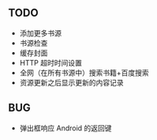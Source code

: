 ## TODO

* 添加更多书源
* 书源检查
* 缓存封面
* HTTP 超时时间设置
* 全网（在所有书源中）搜索书籍+百度搜索
* 资源更新之后显示更新的内容记录



## BUG

* 弹出框响应 Android 的返回键

